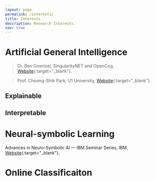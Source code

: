 ```yaml
---
layout: page
permalink: /interests/
title: Interests
description: Research Interests.
nav: true
---
```


# Artificial General Intelligence
> Dr. Ben Goertzel, SingularityNET and OpenCog, [Website](http://goertzel.org){:target="_blank"}.

> Prof. Choong-Shik Park, U1 University, [Website](https://www.researchgate.net/profile/Choong-Shik-Park){:target="_blank"}.

## Explainable

## Interpretable

# Neural-symbolic Learning
Advances in Neuro-Symbolic AI — IBM Seminar Series, IBM, [Website](https://researcher.watson.ibm.com/researcher/view_group.php?id=10510){:target="_blank"}.

# Online Classificaiton

